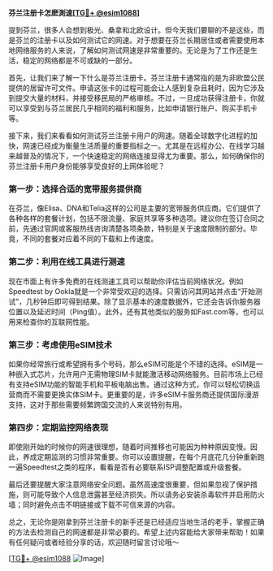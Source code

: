 **芬兰注册卡怎麽測速[[TG💪+ @esim1088](https://t.me/s/esim1088)]**

提到芬兰，很多人会想到极光、桑拿和北欧设计。但今天我们要聊的不是这些，而是芬兰的注册卡以及如何测试它的网速。对于想要在芬兰长期居住或者需要使用本地网络服务的人来说，了解如何测试网速是非常重要的。无论是为了工作还是生活，稳定的网络都是不可或缺的一部分。

首先，让我们来了解一下什么是芬兰注册卡。芬兰注册卡通常指的是为非欧盟公民提供的居留许可文件。申请这张卡的过程可能会让人感到复杂且耗时，因为它涉及到提交大量的材料，并接受移民局的严格审核。不过，一旦成功获得注册卡，你就可以享受到与芬兰居民几乎相同的福利和服务，比如申请银行账户、购买手机卡等。

接下来，我们来看看如何测试芬兰注册卡用户的网速。随着全球数字化进程的加快，网速已经成为衡量生活质量的重要指标之一。尤其是在远程办公、在线学习越来越普及的情况下，一个快速稳定的网络连接显得尤为重要。那么，如何确保你的芬兰注册卡用户身份能够享受良好的上网体验呢？

### **第一步：选择合适的宽带服务提供商**

在芬兰，像Elisa、DNA和Telia这样的公司是主要的宽带服务供应商。它们提供了各种各样的套餐计划，包括不限流量、家庭共享等多种选项。建议你在签订合同之前，先通过官网或客服热线咨询清楚各项条款，特别是关于速度限制的部分。毕竟，不同的套餐对应着不同的下载和上传速度。

### **第二步：利用在线工具进行测速**

现在市面上有许多免费的在线测速工具可以帮助你评估当前网络状况。例如Speedtest by Ookla就是一个非常受欢迎的选择。只需访问其网站并点击“开始测试”，几秒钟后即可得到结果。除了显示基本的速度数据外，它还会告诉你服务器位置以及延迟时间（Ping值）。此外，还有其他类似的服务如Fast.com等，也可以用来检查你的互联网性能。

### **第三步：考虑使用eSIM技术**

如果你经常旅行或希望拥有多个号码，那么eSIM可能是个不错的选择。eSIM是一种嵌入式芯片，允许用户无需物理SIM卡就能激活移动网络服务。目前市场上已经有支持eSIM功能的智能手机和平板电脑出售。通过这种方式，你可以轻松切换运营商而不需要更换实体SIM卡。更重要的是，许多eSIM卡服务商还提供国际漫游支持，这对于那些需要频繁跨国交流的人来说特别有用。

### **第四步：定期监控网络表现**

即使刚开始的时候你的网速很理想，随着时间推移也可能因为种种原因变慢。因此，养成定期监测的习惯非常重要。你可以设置提醒，在每个月底花几分钟重新跑一遍Speedtest之类的程序，看看是否有必要联系ISP调整配置或升级套餐。

最后还要提醒大家注意网络安全问题。虽然高速度很重要，但如果忽视了保护措施，则可能导致个人信息泄露甚至经济损失。所以请务必安装杀毒软件并启用防火墙；同时避免点击不明链接或下载不可信来源的内容。

总之，无论你是刚拿到芬兰注册卡的新手还是已经适应当地生活的老手，掌握正确的方法去检测自己的网速都是非常必要的。希望上述内容能给大家带来帮助！如果有任何疑问或者经验分享的话，欢迎随时留言讨论哦～

[[TG💪+ @esim1088](https://t.me/s/esim1088) ![Image](https://i.postimg.cc/4NQfJmqS/Snipaste-2025-05-13-00-14-12.png)]